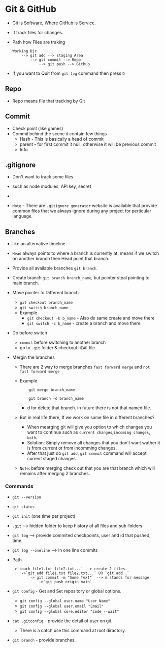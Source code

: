 # Git & GitHub

- Git is Software, Where GitHub is Service.
- It track files for changes.
- Path how Files are traking

  ```
  Working Dir
      --> git add --> staging Area
          --> git commit --> Repo
              --> git push --> Github
  ```

- If you want to Quit from `git log` command then press `Q`

## Repo

- Repo means file that tracking by Git

## Commit

- Check point (like games)
- Commit behind the scene it contain few things
  - Hash - This is basically a head of commit
  - parent - for first commit it null, otherwise it will be previous commit
  - Info

## .gitignore

- Don't want to track some files
- such as node modules, API key, secret
-

- `Note`:- There are `.gitignore generator` website is available that provide common files that we always ignore during any project for perticular language.

## Branches

- like an alternative timeline
- `Head` always points to where a branch is currently at. means if we switch on another branch then Head point that branch.
- Provide all available branches `git branch`.

- Create branch `git branch branch_name`, but pointer steal pointing to main branch.

- Move pointer to Different branch

  - `git checkout branch_name`
  - `git switch branch_name`
  - Example
    - `git checkout -b b_name` - Also do same create and move there
    - `git switch -c b_name` - create a branch and move there

- Do before switch

  - `commit` before switching to another branch
  - go to `.git` folder & checkout `HEAD` file.

- Mergin the branches

  - There are 2 way to merge branches `fast forward merge` and `not fast forward merge`
  - Example

    ```git
        git merge branch_name

        git branch -d branch_name
    ```

    - d for delete that branch. in future there is not that named file.

  - But in real life there, If we work on same file in different branches?

    - When mearging git will give you option to which changes you want to continue such as `current changes`,`incoming changes`, `both`.
    - Solution: Simply remove all changes that you don't want wather it is from current or from incomming changes.
    - After that just do `git add`, `git commit` command will accept current staged changes.

  - `Note`: before merging check out that you are that branch which will remains after merging 2 branches.

### Commands

- `git --version`
- `git status`
- `git init` (one time per project)
- `.git` --> hidden folder to keep history of all files and sub-folders
- `git log` --> provide commited checkpoints, user and id that pushed, time.
- `git log --oneline` --> In one line commits

- Path
  ```
  ->`touch file1.txt file2.txt...` --> create 2 files.
      ->`git add file1.txt file2.txt...` OR `git add .`
          ->`git commit -m "Some Text"` --> m stands for message
              ->`git push origin main`
  ```
- `git config` - Get and Set repository or global options.

  - `git config --global user.name "User Name"`
  - `git config --global user.email "Email"`
  - `git config --global core.editor "code --wait"`

- `cat .gitconfig` - provide the detail of user on git.

  - There is a catch use this command at root diractory.

- `git branch` - provide branches.
